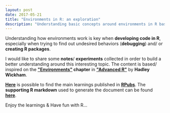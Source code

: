 ```yaml
---
layout: post
date: 2017-05-21
title: "Environments in R: an exploration"
description: "Understanding basic concepts around environments in R based on material present in 'Advanced R' by Hadley Wickham #R #environmentsinR #softwaredevelopment #coding"
---
```


Understanding how environments work is key when __developing code in R__, especially when trying to find out undesired behaviors (__debugging__) and/ or __creating R packages__.  

I would like to share some __notes__/ __experiments__ collected in order to build a better understanding around this interesting topic. The content is based/ inspired on the __["Environments"](http://adv-r.had.co.nz/Environments.html) chapter__ in [__"Advanced R"__](http://adv-r.had.co.nz/) by __Hadley Wickham__.

__[Here](http://rpubs.com/pparacch/278710)__ is possible to find the main learnings published in __[RPubs](http://rpubs.com/pparacch/)__. The __supporting R markdown__ used to generate the document can be found __[here](https://github.com/pparacch/DataSciencePosts/blob/master/environments_exploration.Rmd)__.


Enjoy the learnings & Have fun with R...
